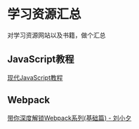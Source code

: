 # 学习资源汇总

对学习资源网站以及书籍，做个汇总

## JavaScript教程

[现代JavaScript教程](https://zh.javascript.info/)

## Webpack

[带你深度解锁Webpack系列(基础篇) - 刘小夕](https://juejin.cn/post/6844904079219490830)
